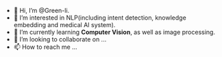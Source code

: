 - 👋 Hi, I’m @Green-li.
- 👀 I’m interested in NLP(including intent detection, knowledge embedding and medical AI system).
- 🌱 I’m currently learning **Computer Vision**, as well as image processing.
- 💞️ I’m looking to collaborate on ...
- 📫 How to reach me ...

<!---
Green-li/Green-li is a ✨ special ✨ repository because its `README.md` (this file) appears on your GitHub profile.
You can click the Preview link to take a look at your changes.
--->
